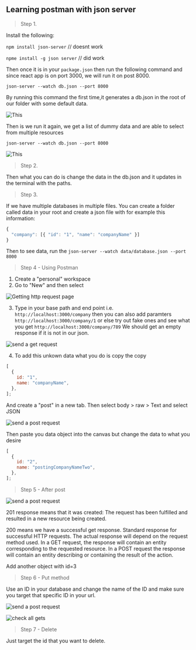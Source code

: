 ## Learning postman with json server

> Step 1.

Install the following:

`npm install json-server` // doesnt work

`npme install -g json server` // did work

Then once it is in your `package.json` then run the following command and since react app is on port 3000, we will run it on post 8000.

`json-server --watch db.json --port 8000`

By running this command the first time,it generates a db.json in the root of our folder with some default data.

![This](../assets//jsonserver-postman//Screenshot%202022-11-15%20at%2014.13.40.png)

Then is we run it again, we get a list of dummy data and are able to select from multiple resources

`json-server --watch db.json --port 8000`

![This](../assets//jsonserver-postman/Screenshot%202022-11-15%20at%2014.17.39.png)

> Step 2.

Then what you can do is change the data in the db.json and it updates in the terminal with the paths.

> Step 3.

If we have multiple databases in multiple files. You can create a folder called data in your root and create a json file with for example this information:

```js
{
  "company": [{ "id": "1", "name": "companyName" }]
}
```

Then to see data, run the `json-server --watch data/database.json --port 8000`

> Step 4 - Using Postman

1. Create a "personal" workspace
2. Go to "New" and then select

![Getting http request page](../assets//jsonserver-postman/postman-page.png)

3. Type in your base path and end point i.e. `http://localhost:3000/company` then you can also add paramters `http://localhost:3000/company/1` or else try out fake ones and see what you get `http://localhost:3000/company/789` We should get an empty response if it is not in our json.

![send a get request](../assets/jsonserver-postman//getanddisplay.png)

4.  To add this unkown data what you do is copy the copy

```js
[
  {
    id: "1",
    name: "companyName",
  },
];
```

And create a "post" in a new tab. Then select body > raw > Text and select JSON

![send a post request](../assets/jsonserver-postman/post_one.png)

Then paste you data object into the canvas but change the data to what you desire

```js
[
  {
    id: "2",
    name: "postingCompanyNameTwo",
  },
];
```

> Step 5 - After post

![send a post request](../assets/jsonserver-postman/after_post.png)

201 response means that it was created: The request has been fulfilled and resulted in a new resource being created.

200 means we have a successful get response. Standard response for successful HTTP requests. The actual response will depend on the request method used. In a GET request, the response will contain an entity corresponding to the requested resource. In a POST request the response will contain an entity describing or containing the result of the action.

Add another object with id=3

> Step 6 - Put method

Use an ID in your database and change the name of the ID and make sure you target that specific ID in your url.

![send a post request](../assets/jsonserver-postman/put_real.png)

![check all gets](../assets/jsonserver-postman/last.png)

> Step 7 - Delete

Just target the id that you want to delete.
